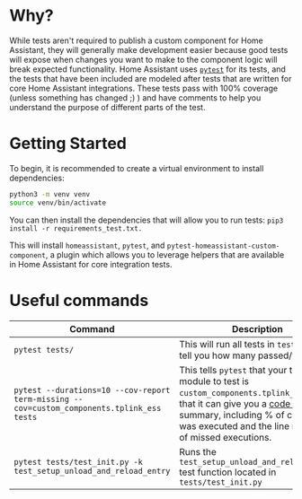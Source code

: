 # Why?

While tests aren't required to publish a custom component for Home Assistant, they will generally make development easier because good tests will expose when changes you want to make to the component logic will break expected functionality. Home Assistant uses [`pytest`](https://docs.pytest.org/en/latest/) for its tests, and the tests that have been included are modeled after tests that are written for core Home Assistant integrations. These tests pass with 100% coverage (unless something has changed ;) ) and have comments to help you understand the purpose of different parts of the test.

# Getting Started

To begin, it is recommended to create a virtual environment to install dependencies:
```bash
python3 -m venv venv
source venv/bin/activate
```

You can then install the dependencies that will allow you to run tests:
`pip3 install -r requirements_test.txt.`

This will install `homeassistant`, `pytest`, and `pytest-homeassistant-custom-component`, a plugin which allows you to leverage helpers that are available in Home Assistant for core integration tests.

# Useful commands

Command | Description
------- | -----------
`pytest tests/` | This will run all tests in `tests/` and tell you how many passed/failed
`pytest --durations=10 --cov-report term-missing --cov=custom_components.tplink_ess tests` | This tells `pytest` that your target module to test is `custom_components.tplink_ess` so that it can give you a [code coverage](https://en.wikipedia.org/wiki/Code_coverage) summary, including % of code that was executed and the line numbers of missed executions.
`pytest tests/test_init.py -k test_setup_unload_and_reload_entry` | Runs the `test_setup_unload_and_reload_entry` test function located in `tests/test_init.py`
